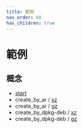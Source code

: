 ```yaml
---
title: 範例
nav_order: 80
has_children: true
---
```


# 範例


## 概念

* [start](https://github.com/samwhelp/note-about-deb/tree/gh-pages/_demo/deb/concept/start)
* create_by_ar / [xz](https://github.com/samwhelp/note-about-deb/tree/gh-pages/_demo/deb/concept/create_by_ar/xz)
* create_by_ar / [gz](https://github.com/samwhelp/note-about-deb/tree/gh-pages/_demo/deb/concept/create_by_ar/gz)
* create_by_dpkg-deb / [xz](https://github.com/samwhelp/note-about-deb/tree/gh-pages/_demo/deb/concept/create_by_dpkg-deb/xz)
* create_by_dpkg-deb / [gz](https://github.com/samwhelp/note-about-deb/tree/gh-pages/_demo/deb/concept/create_by_dpkg-deb/gz)
